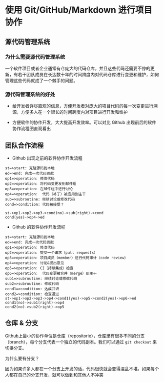 # 使用 Git/GitHub/Markdown 进行项目协作

## 源代码管理系统

### 为什么需要源代码管理系统

一个软件项目或者企业通常有仓庞大的代码仓库，并且这些代码还需要不停的更新，有若干团队成员在长达数十年的时间跨度内对代码仓库进行变更和维护，如何管理这些代码就成了一个棘手的问题。

### 源代码管理系统的好处

- 给开发者详尽直观的信息，方便开发者对庞大的项目代码的每一次变更进行溯源，方便多人在一个很长的时间跨度内对项目进行开发和维护

- 方便软件的协作开发，大大提高开发效率。可以对比 Github 出现前后的软件协作流程图直观看出


## 团队合作流程

- Github 出现之前的软件协作开发流程


```flow
st=>start: 克隆源码到本地
ed=>end: 完成一次代码贡献
op1=>operation: 修改代码
op2=>operation: 将代码变更发到邮件组
op3=>operation: 在邮件组中进行讨论
op4=>operation:  代码（补丁）被应用到主干
sub=>subroutine: 继续讨论或修改代码
cond=>condition: 代码被接受？

st->op1->op2->op3->cond(no)->sub(right)->cond
cond(yes)->op4->ed
```

- Github 的软件协作开发流程
```flow
st=>start: 克隆源码到本地
ed=>end: 完成一次代码贡献
op1=>operation: 修改代码
op2=>operation: 提交一个请求（pull requests）
op3=>operation: 项目成员（member）进行代码审计（code review）
op4=>operation: 讨论&提出意见
op5=>operation: CI（持续集成）检查 
op6=>operation:  代码变更被合并（merge）到主干
sub1=>subroutine: 继续讨论或修改代码
sub2=>subroutine: 修改代码
cond1=>condition: 达成共识
cond2=>condition: 检查通过
st->op1->op2->op3->op4->cond1(yes)->op5->cond2(yes)->op6->ed
cond1(no)->sub1(right)->op4
cond2(no)->sub2(right)->op5
```

## 仓库 & 分支

Github上最小的协作单位是仓库（repositorie），仓库里有很多不同的分支（branch），每个分支代表一个独立的代码副本。我们可以通过 `git checkout` 来切换分支。

为什么要有分支？

因为如果许多人都在一个分支上开发的话，代码很快就会变得混乱不堪。如果每个人都在自己的分支开发，就可以做到和其他人不冲突